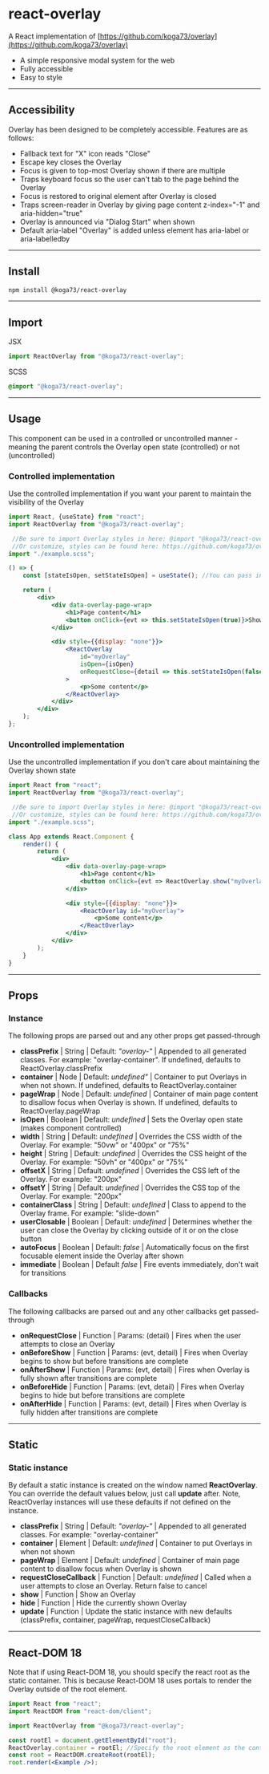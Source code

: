 # react-overlay

A React implementation of [https://github.com/koga73/overlay](https://github.com/koga73/overlay)

-   A simple responsive modal system for the web
-   Fully accessible
-   Easy to style

---

## Accessibility

Overlay has been designed to be completely accessible. Features are as follows:

-   Fallback text for "X" icon reads "Close"
-   Escape key closes the Overlay
-   Focus is given to top-most Overlay shown if there are multiple
-   Traps keyboard focus so the user can't tab to the page behind the Overlay
-   Focus is restored to original element after Overlay is closed
-   Traps screen-reader in Overlay by giving page content z-index="-1" and aria-hidden="true"
-   Overlay is announced via "Dialog Start" when shown
-   Default aria-label "Overlay" is added unless element has aria-label or aria-labelledby

---

## Install

```bash
npm install @koga73/react-overlay
```

---

## Import

JSX

```jsx
import ReactOverlay from "@koga73/react-overlay";
```

SCSS

```scss
@import "@koga73/react-overlay";
```

---

## Usage

This component can be used in a controlled or uncontrolled manner - meaning the parent controls the Overlay open state (controlled) or not (uncontrolled)

### Controlled implementation

Use the controlled implementation if you want your parent to maintain the visibility of the Overlay

<!-- prettier-ignore -->
```jsx
import React, {useState} from "react";
import ReactOverlay from "@koga73/react-overlay";

 //Be sure to import Overlay styles in here: @import "@koga73/react-overlay"
 //Or customize, styles can be found here: https://github.com/koga73/overlay/tree/master/css
import "./example.scss";

() => {
	const [stateIsOpen, setStateIsOpen] = useState(); //You can pass in an initial value here

	return (
		<div>
			<div data-overlay-page-wrap>
				<h1>Page content</h1>
				<button onClick={evt => this.setStateIsOpen(true)}>Show Overlay</button>
			</div>

			<div style={{display: "none"}}>
				<ReactOverlay
					id="myOverlay"
					isOpen={isOpen}
					onRequestClose={detail => this.setStateIsOpen(false)}
				>
					<p>Some content</p>
				</ReactOverlay>
			</div>
		</div>
	);
};
```

### Uncontrolled implementation

Use the uncontrolled implementation if you don't care about maintaining the Overlay shown state

<!-- prettier-ignore -->
```jsx
import React from "react";
import ReactOverlay from "@koga73/react-overlay";

 //Be sure to import Overlay styles in here: @import "@koga73/react-overlay"
 //Or customize, styles can be found here: https://github.com/koga73/overlay/tree/master/css
import "./example.scss";

class App extends React.Component {
	render() {
		return (
			<div>
				<div data-overlay-page-wrap>
					<h1>Page content</h1>
					<button onClick={evt => ReactOverlay.show("myOverlay")}>Show Overlay</button>
				</div>

				<div style={{display: "none"}}>
					<ReactOverlay id="myOverlay">
						<p>Some content</p>
					</ReactOverlay>
				</div>
			</div>
		);
	}
}
```

---

## Props

### Instance

The following props are parsed out and any other props get passed-through

-   **classPrefix** | String | Default: _"overlay-"_ | Appended to all generated classes. For example: "overlay-container". If undefined, defaults to ReactOverlay.classPrefix
-   **container** | Node | Default: _undefined"_ | Container to put Overlays in when not shown. If undefined, defaults to ReactOverlay.container
-   **pageWrap** | Node | Default: _undefined_ | Container of main page content to disallow focus when Overlay is shown. If undefined, defaults to ReactOverlay.pageWrap
-   **isOpen** | Boolean | Default: _undefined_ | Sets the Overlay open state (makes component controlled)
-   **width** | String | Default: _undefined_ | Overrides the CSS width of the Overlay. For example: "50vw" or "400px" or "75%"
-   **height** | String | Default: _undefined_ | Overrides the CSS height of the Overlay. For example: "50vh" or "400px" or "75%"
-   **offsetX** | String | Default: _undefined_ | Overrides the CSS left of the Overlay. For example: "200px"
-   **offsetY** | String | Default: _undefined_ | Overrides the CSS top of the Overlay. For example: "200px"
-   **containerClass** | String | Default: _undefined_ | Class to append to the Overlay frame. For example: "slide-down"
-   **userClosable** | Boolean | Default: _undefined_ | Determines whether the user can close the Overlay by clicking outside of it or on the close button
-   **autoFocus** | Boolean | Default: _false_ | Automatically focus on the first focusable element inside the Overlay after shown
-   **immediate** | Boolean | Default _false_ | Fire events immediately, don't wait for transitions

### Callbacks

The following callbacks are parsed out and any other callbacks get passed-through

-   **onRequestClose** | Function | Params: (detail) | Fires when the user attempts to close an Overlay
-   **onBeforeShow** | Function | Params: (evt, detail) | Fires when Overlay begins to show but before transitions are complete
-   **onAfterShow** | Function | Params: (evt, detail) | Fires when Overlay is fully shown after transitions are complete
-   **onBeforeHide** | Function | Params: (evt, detail) | Fires when Overlay begins to hide but before transitions are complete
-   **onAfterHide** | Function | Params: (evt, detail) | Fires when Overlay is fully hidden after transitions are complete

---

## Static

### Static instance

By default a static instance is created on the window named **ReactOverlay**. You can override the default values below, just call **update** after.
Note, ReactOverlay instances will use these defaults if not defined on the instance.

-   **classPrefix** | String | Default: _"overlay-"_ | Appended to all generated classes. For example: "overlay-container"
-   **container** | Element | Default: _undefined_ | Container to put Overlays in when not shown
-   **pageWrap** | Element | Default: _undefined_ | Container of main page content to disallow focus when Overlay is shown
-   **requestCloseCallback** | Function | Default: _undefined_ | Called when a user attempts to close an Overlay. Return false to cancel
-   **show** | Function | Show an Overlay
-   **hide** | Function | Hide the currently shown Overlay
-   **update** | Function | Update the static instance with new defaults (classPrefix, container, pageWrap, requestCloseCallback)

---

## React-DOM 18

Note that if using React-DOM 18, you should specify the react root as the static container. This is because React-DOM 18 uses portals to render the Overlay outside of the root element.

```jsx
import React from "react";
import ReactDOM from "react-dom/client";

import ReactOverlay from "@koga73/react-overlay";

const rootEl = document.getElementById("root");
ReactOverlay.container = rootEl; //Specify the root element as the container when using React-DOM 18
const root = ReactDOM.createRoot(rootEl);
root.render(<Example />);
```
